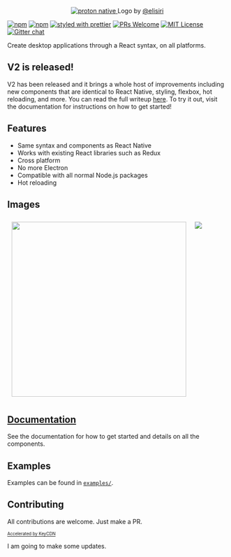 <p align="center">
  <a href="https://proton-native.js.org">
    <img alt="proton native" src="http://protonnative-af51.kxcdn.com/images/logo_black.svg?">
  </a>
  Logo by <a href="https://twitter.com/elisiri_">@elisiri</a>
</p>

[![npm](https://img.shields.io/npm/v/proton-native.svg)](https://www.npmjs.com/package/proton-native)
[![npm](https://img.shields.io/npm/dm/proton-native.svg)](https://www.npmjs.com/package/proton-native)
[![styled with prettier](https://img.shields.io/badge/styled_with-prettier-ff69b4.svg)](https://github.com/prettier/prettier)
[![PRs Welcome](https://img.shields.io/badge/PRs-welcome-brightgreen.svg)](http://makeapullrequest.com)
[![MIT License](https://img.shields.io/github/license/kusti8/proton-native.svg)](https://github.com/kusti8/proton-native/blob/master/LICENSE)
[![Gitter chat](https://badges.gitter.im/gitterHQ/gitter.png)](https://gitter.im/Proton-Native)

Create desktop applications through a React syntax, on all platforms.

## V2 is released!

V2 has been released and it brings a whole host of improvements including new
components that are identical to React Native, styling, flexbox, hot reloading,
and more. You can read the full writeup [here](https://proton-native.js.org/#/v2_changes).
To try it out, visit the documentation for instructions on how to get started!

## Features

- Same syntax and components as React Native
- Works with existing React libraries such as Redux
- Cross platform
- No more Electron
- Compatible with all normal Node.js packages
- Hot reloading

## Images

<span style="display: flex;">
<img src="docs/calculator.png" height="400" style="margin: 10;">
<img src="docs/catapi_v2.png" style="margin: 10;">
</span>

## [Documentation](https://proton-native.js.org)

See the documentation for how to get started and details on all the components.

## Examples

Examples can be found in [`examples/`](https://github.com/kusti8/proton-native/tree/master/examples).

## Contributing

All contributions are welcome. Just make a PR.

<a href="https://www.keycdn.com/"><sub><sup>Accelerated by KeyCDN</sup></sub></a>

I am going to make some updates.